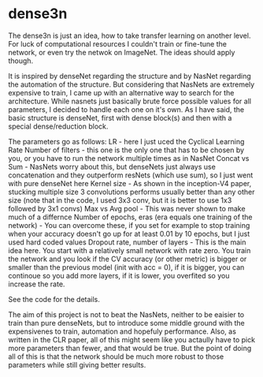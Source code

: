 # dense3n

The dense3n is just an idea, how to take transfer learning on another level. For luck of computational resources I couldn't train or fine-tune the network, or even try the netwok on ImageNet. The ideas should apply though.

It is inspired by denseNet regarding the structure and by NasNet regarding the automation of the structure. But considering that NasNets are extremely expensive to train,
I came up with an alternative way to search for the architecture. While nasnets just basically brute force possible values for all parameters, I decided to handle each one
on it's own. As I have said, the basic structure is denseNet, first with dense block(s) and then with a special dense/reduction block.

The parameters go as follows:
  LR - here I just uced the Cyclical Learning Rate
  Number of filters - this one is the only one that has to be chosen by you, or you have to run the network multiple times as in NasNet
  Concat vs Sum - NasNets worry about this, but denseNets just always use concatenation and they outperform resNets (which use sum), so I just went with pure denseNet here
  Kernel size - As shown in the inception-V4 paper, stucking multiple size 3 convolutions performs usually better than any other size (note that in the code, I used 3x3 conv, but it is better to use 1x3 followed by 3x1 convs)
  Max vs Avg pool - This was never shown to make much of a differnce
  Number of epochs, eras (era equals one training of the network) - You can overcome these, if you set for example to stop training when your accuracy
                                                                    doesn't go up for at least 0.01 by 10 epochs, but I just used hard coded values
  Dropout rate, number of layers - This is the main idea here. You start with a relatively small network with rate zero. You train the network
                                    and you look if the CV accuracy (or other metric) is bigger or smaller than the previous model (init with acc = 0),
                                    if it is bigger, you can continoue so you add more layers, if it is lower, you overfited so you increase the rate.
                                   
See the code for the details.

The aim of this project is not to beat the NasNets, neither to be eaisier to train than pure denseNets, but to introduce some middle ground
with the expensivenes to train, automation and hopefuly performance. Also, as written in the CLR paper, all of this might seem like you actaully
have to pick more parameters than fewer, and that would be true. But the point of doing all of this is that the network should be much more robust
to those parameters while still giving better results.
